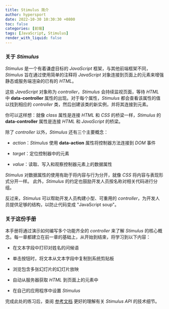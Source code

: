 ```yaml
---
title: Stimulus 简介
author: hypersport
date: 2022-10-30 10:30:30 +0800
toc: false
categories: [前端]
tags: [JavaScript, Stimulus]
render_with_liquid: false
---
```


### 关于 *Stimulus*

*Stimulus* 是一个有着谦虚目标的 *JavaScript* 框架，与其他前端框架不同，*Stimulus* 旨在通过使用简单的注释将 *JavaScript* 对象连接到页面上的元素来增强静态或服务端渲染的已有的 *HTML*。

这些 *JavaScript* 对象称为 *controller*，*Stimulus* 会持续监视页面，等待 *HTML* 中 **data-controller** 属性的出现。对于每个属性，*Stimulus* 都会查看该属性的值以找到相应的 *controller* 类，然后创建该类的新实例，并将其连接到元素。

你可以这样想：就像 *class* 属性是连接 *HTML* 和 *CSS* 的桥梁一样，*Stimulus* 的 **data-controller** 属性是连接 *HTML* 和 *JavaScript* 的桥梁。

除了 *controller* 以外，*Stimulus* 还有三个主要概念：

  - *action*：*Stimulus* 使用 **data-action** 属性将控制器方法连接到 *DOM* 事件

  - *target*：定位控制器中的元素

  - *value*：读取、写入和观察控制器元素上的数据属性

*Stimulus* 对数据属性的使用有助于将内容与行为分开，就像 *CSS* 将内容与表现形式分开一样。 此外，*Stimulus* 的约定也鼓励开发人员按名称对相关代码进行分组。

反过来，*Stimulus* 可以帮助开发人员构建小型、可重用的 *controller*，为开发人员提供足够的结构，以防止代码变成 "JavaScript soup"。

### 关于这份手册

本手册将通过演示如何编写多个功能齐全的 *controller* 来了解 *Stimulus* 的核心概念。每一章都建立在前一章的基础上，从开始到结束，将学习到以下内容：

  - 在文本字段中打印对姓名的问候语

  - 单击按钮时，将文本从文本字段中复制到系统剪贴板

  - 浏览包含多张幻灯片的幻灯片放映

  - 自动从服务器获取 *HTML* 到页面上的元素中

  - 在自己的应用程序中设置 *Stimulus*

完成此处的练习后，查阅 [参考文档](https://stimulus.hotwired.dev/reference/controllers) 更好的理解有关 *Stimulus API* 的技术细节。
